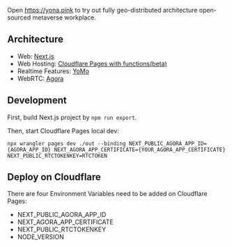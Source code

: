 Open https://yona.pink to try out fully geo-distributed architecture open-sourced metaverse workplace.

## Architecture

- Web: [Next.js](https://nextjs.org)
- Web Hosting: [Cloudflare Pages with functions(beta)](https://cloudflare.com)
- Realtime Features: [YoMo](https://github.com/yomorun/yomo)
- WebRTC: [Agora](https://agora.io)

## Development

First, build Next.js project by `npm run export`.

Then, start Cloudflare Pages local dev:

`npx wrangler pages dev ./out --binding NEXT_PUBLIC_AGORA_APP_ID={AGORA_APP_ID} NEXT_AGORA_APP_CERTIFICATE={YOUR_AGORA_APP_CERTIFICATE} NEXT_PUBLIC_RTCTOKENKEY=RTCTOKEN`

## Deploy on Cloudflare

There are four Environment Variables need to be added on Cloudflare Pages:

- NEXT_PUBLIC_AGORA_APP_ID
- NEXT_AGORA_APP_CERTIFICATE
- NEXT_PUBLIC_RTCTOKENKEY
- NODE_VERSION
